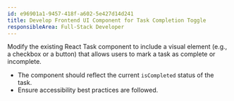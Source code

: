 ```yaml
---
id: e96901a1-9457-418f-a602-5e427d14d241
title: Develop Frontend UI Component for Task Completion Toggle
responsibleArea: Full-Stack Developer
---
```

Modify the existing React Task component to include a visual element (e.g., a checkbox or a button) that allows users to mark a task as complete or incomplete.
*   The component should reflect the current `isCompleted` status of the task.
*   Ensure accessibility best practices are followed.